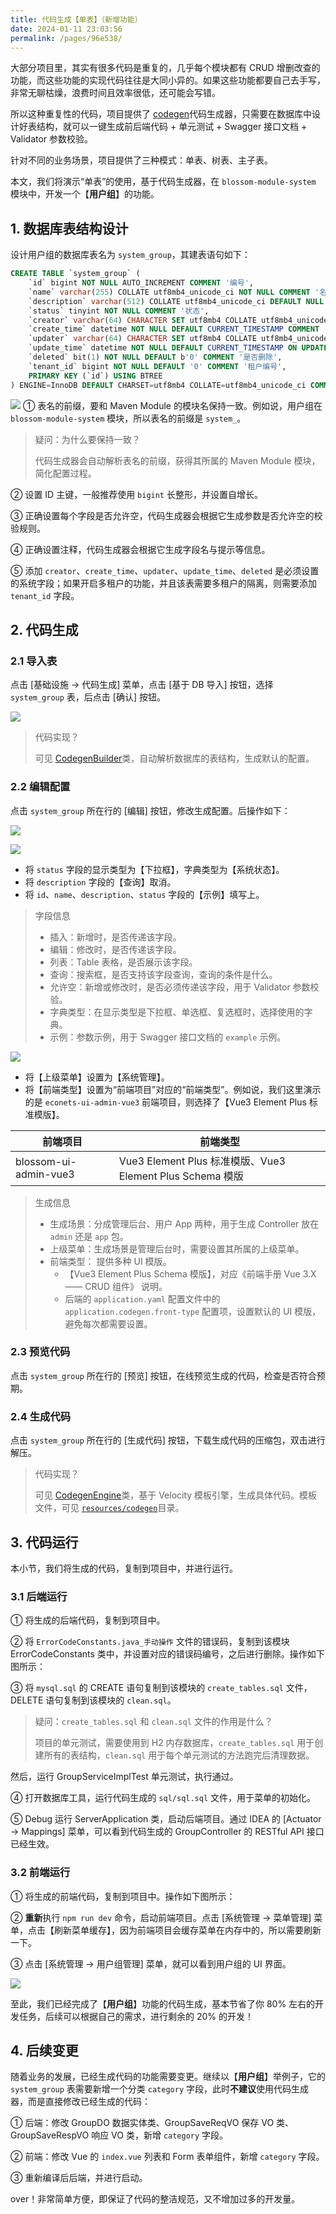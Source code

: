 ```yaml
---
title: 代码生成【单表】（新增功能）
date: 2024-01-11 23:03:56
permalink: /pages/96e538/
---
```


大部分项目里，其实有很多代码是重复的，几乎每个模块都有 CRUD 增删改查的功能，而这些功能的实现代码往往是大同小异的。如果这些功能都要自己去手写，非常无聊枯燥，浪费时间且效率很低，还可能会写错。

所以这种重复性的代码，项目提供了 [codegen](https://github.com/EcoNetsTech/econets-vue/tree/master/blossom-module-infrastructure/blossom-module-infrastructure-biz/src/main/java/cn/econets/blossom/module/infrastructure/service/codegen)代码生成器，只需要在数据库中设计好表结构，就可以一键生成前后端代码 + 单元测试 + Swagger 接口文档 + Validator 参数校验。

针对不同的业务场景，项目提供了三种模式：单表、树表、主子表。

本文，我们将演示“单表”的使用，基于代码生成器，在 `blossom-module-system` 模块中，开发一个【**用户组**】的功能。

## 1. 数据库表结构设计

设计用户组的数据库表名为 `system_group`，其建表语句如下：

```sql
CREATE TABLE `system_group` (
    `id` bigint NOT NULL AUTO_INCREMENT COMMENT '编号',
    `name` varchar(255) COLLATE utf8mb4_unicode_ci NOT NULL COMMENT '名字',
    `description` varchar(512) COLLATE utf8mb4_unicode_ci DEFAULT NULL COMMENT '描述',
    `status` tinyint NOT NULL COMMENT '状态',
    `creator` varchar(64) CHARACTER SET utf8mb4 COLLATE utf8mb4_unicode_ci DEFAULT '' COMMENT '创建者',
    `create_time` datetime NOT NULL DEFAULT CURRENT_TIMESTAMP COMMENT '创建时间',
    `updater` varchar(64) CHARACTER SET utf8mb4 COLLATE utf8mb4_unicode_ci DEFAULT '' COMMENT '更新者',
    `update_time` datetime NOT NULL DEFAULT CURRENT_TIMESTAMP ON UPDATE CURRENT_TIMESTAMP COMMENT '更新时间',
    `deleted` bit(1) NOT NULL DEFAULT b'0' COMMENT '是否删除',
    `tenant_id` bigint NOT NULL DEFAULT '0' COMMENT '租户编号',
    PRIMARY KEY (`id`) USING BTREE
) ENGINE=InnoDB DEFAULT CHARSET=utf8mb4 COLLATE=utf8mb4_unicode_ci COMMENT='用户组';
```
![](https://ximu233.oss-cn-shenzhen.aliyuncs.com/econets-vue/code_gen_1.png)
① 表名的前缀，要和 Maven Module 的模块名保持一致。例如说，用户组在 `blossom-module-system` 模块，所以表名的前缀是 `system_`。

> 疑问：为什么要保持一致？
>
> 代码生成器会自动解析表名的前缀，获得其所属的 Maven Module 模块，简化配置过程。

② 设置 ID 主键，一般推荐使用 `bigint` 长整形，并设置自增长。

③ 正确设置每个字段是否允许空，代码生成器会根据它生成参数是否允许空的校验规则。

④ 正确设置注释，代码生成器会根据它生成字段名与提示等信息。

⑤ 添加 `creator`、`create_time`、`updater`、`update_time`、`deleted` 是必须设置的系统字段；如果开启多租户的功能，并且该表需要多租户的隔离，则需要添加 `tenant_id` 字段。

## 2. 代码生成

### 2.1 导入表

点击 [基础设施 -> 代码生成] 菜单，点击 [基于 DB 导入] 按钮，选择 `system_group` 表，后点击 [确认] 按钮。

![](https://ximu233.oss-cn-shenzhen.aliyuncs.com/econets-vue/code_gen_2.png)

> 代码实现？
>
> 可见 [CodegenBuilder](https://github.com/EcoNetsTech/econets-vue/blob/master/blossom-module-infrastructure/blossom-module-infrastructure-biz/src/main/java/cn/econets/blossom/module/infrastructure/service/codegen/inner/CodegenBuilder.java)类，自动解析数据库的表结构，生成默认的配置。

### 2.2 编辑配置

点击 `system_group` 所在行的 [编辑] 按钮，修改生成配置。后操作如下：

![](https://ximu233.oss-cn-shenzhen.aliyuncs.com/econets-vue/code_gen_3.png)

![](https://ximu233.oss-cn-shenzhen.aliyuncs.com/econets-vue/code_gen_4.png)

- 将 `status` 字段的显示类型为【下拉框】，字典类型为【系统状态】。
- 将 `description` 字段的【查询】取消。
- 将 `id`、`name`、`description`、`status` 字段的【示例】填写上。

> 字段信息
>
> - 插入：新增时，是否传递该字段。
> - 编辑：修改时，是否传递该字段。
> - 列表：Table 表格，是否展示该字段。
> - 查询：搜索框，是否支持该字段查询，查询的条件是什么。
> - 允许空：新增或修改时，是否必须传递该字段，用于 Validator 参数校验。
> - 字典类型：在显示类型是下拉框、单选框、复选框时，选择使用的字典。
> - 示例：参数示例，用于 Swagger 接口文档的 `example` 示例。

![](https://ximu233.oss-cn-shenzhen.aliyuncs.com/econets-vue/code_gen_5.png)

- 将【上级菜单】设置为【系统管理】。
- 将【前端类型】设置为“前端项目”对应的“前端类型”。例如说，我们这里演示的是 `econets-ui-admin-vue3` 前端项目，则选择了【Vue3 Element Plus 标准模版】。

| 前端项目            | 前端类型                                                  |
| ------------------- | --------------------------------------------------------- |
| blossom-ui-admin-vue3 | Vue3 Element Plus 标准模版、Vue3 Element Plus Schema 模版 |

> 生成信息
>
> - 生成场景：分成管理后台、用户 App 两种，用于生成 Controller 放在 `admin` 还是 `app` 包。
> - 上级菜单：生成场景是管理后台时，需要设置其所属的上级菜单。
> - 前端类型： 提供多种 UI 模版。
>   - 【Vue3 Element Plus Schema 模版】，对应《前端手册 Vue 3.X —— CRUD 组件》 说明。
>   - 后端的 `application.yaml` 配置文件中的 `application.codegen.front-type` 配置项，设置默认的 UI 模版，避免每次都需要设置。

### 2.3 预览代码

点击 `system_group` 所在行的 [预览] 按钮，在线预览生成的代码，检查是否符合预期。

###  2.4 生成代码

点击 `system_group` 所在行的 [生成代码] 按钮，下载生成代码的压缩包，双击进行解压。

> 代码实现？
>
> 可见 [CodegenEngine](https://github.com/EcoNetsTech/econets-vue/blob/master/blossom-module-infrastructure/blossom-module-infrastructure-biz/src/main/java/cn/econets/blossom/module/infrastructure/service/codegen/inner/CodegenEngine.java)类，基于 Velocity 模板引擎，生成具体代码。模板文件，可见 [`resources/codegen`](https://github.com/EcoNetsTech/econets-vue/tree/master/blossom-module-infrastructure/blossom-module-infrastructure-biz/src/main/resources/codegen)目录。

## 3. 代码运行

本小节，我们将生成的代码，复制到项目中，并进行运行。

### 3.1 后端运行

① 将生成的后端代码，复制到项目中。

② 将 `ErrorCodeConstants.java_手动操作` 文件的错误码，复制到该模块 ErrorCodeConstants 类中，并设置对应的错误码编号，之后进行删除。操作如下图所示：

③ 将 `mysql.sql` 的 CREATE 语句复制到该模块的 `create_tables.sql` 文件，DELETE 语句复制到该模块的 `clean.sql`。

> 疑问：`create_tables.sql` 和 `clean.sql` 文件的作用是什么？
>
> 项目的单元测试，需要使用到 H2 内存数据库，`create_tables.sql` 用于创建所有的表结构，`clean.sql` 用于每个单元测试的方法跑完后清理数据。

然后，运行 GroupServiceImplTest 单元测试，执行通过。

④ 打开数据库工具，运行代码生成的 `sql/sql.sql` 文件，用于菜单的初始化。

⑤ Debug 运行 ServerApplication 类，启动后端项目。通过 IDEA 的 [Actuator -> Mappings] 菜单，可以看到代码生成的 GroupController 的 RESTful API 接口已经生效。

###  3.2 前端运行

① 将生成的前端代码，复制到项目中。操作如下图所示：

② **重新**执行 `npm run dev` 命令，启动前端项目。点击 [系统管理 -> 菜单管理] 菜单，点击【刷新菜单缓存】，因为前端项目会缓存菜单在内存中的，所以需要刷新一下。

③ 点击 [系统管理 -> 用户组管理] 菜单，就可以看到用户组的 UI 界面。

![](https://ximu233.oss-cn-shenzhen.aliyuncs.com/econets-vue/code_gen_6.png)

至此，我们已经完成了【**用户组**】功能的代码生成，基本节省了你 80% 左右的开发任务，后续可以根据自己的需求，进行剩余的 20% 的开发！

## 4. 后续变更

随着业务的发展，已经生成代码的功能需要变更。继续以【**用户组**】举例子，它的 `system_group` 表需要新增一个分类 `category` 字段，此时**不建议**使用代码生成器，而是直接修改已经生成的代码：

① 后端：修改 GroupDO 数据实体类、GroupSaveReqVO 保存 VO 类、GroupSaveRespVO 响应 VO 类，新增 `category` 字段。

② 前端：修改 Vue 的 `index.vue` 列表和 Form 表单组件，新增 `category` 字段。

③ 重新编译后后端，并进行启动。

over！非常简单方便，即保证了代码的整洁规范，又不增加过多的开发量。